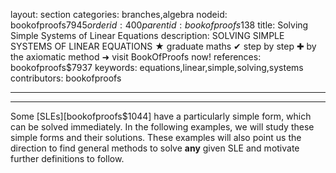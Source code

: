 layout: section
categories: branches,algebra
nodeid: bookofproofs$7945
orderid: 400
parentid: bookofproofs$138
title: Solving Simple Systems of Linear Equations
description: SOLVING SIMPLE SYSTEMS OF LINEAR EQUATIONS &#9733; graduate maths &#10004; step by step &#10010; by the axiomatic method &#10140; visit BookOfProofs now!
references: bookofproofs$7937
keywords: equations,linear,simple,solving,systems
contributors: bookofproofs

---


---

Some [SLEs][bookofproofs$1044] have a particularly simple form, which can be solved immediately. In the following examples, we will study these simple forms and their solutions. These examples will also point us the direction to find general methods to solve __any__ given SLE and motivate further definitions to follow.
